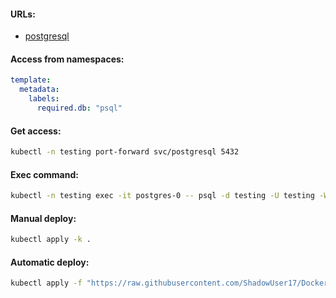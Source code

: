 #### URLs:
- [postgresql](https://hub.docker.com/r/bitnami/postgresql)

#### Access from namespaces:
```yaml
template:
  metadata:
    labels:
      required.db: "psql"
```

#### Get access:
```bash
kubectl -n testing port-forward svc/postgresql 5432
```

#### Exec command:
```bash
kubectl -n testing exec -it postgres-0 -- psql -d testing -U testing -W
```

#### Manual deploy:
```bash
kubectl apply -k .
```

#### Automatic deploy:
```bash
kubectl apply -f "https://raw.githubusercontent.com/ShadowUser17/DockerTemplates/master/K8S/postgres/fluxcd-deploy.yml"
```

